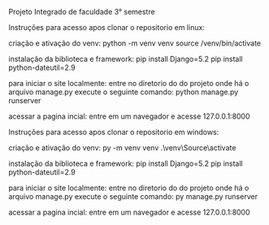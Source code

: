 Projeto Integrado de faculdade 3° semestre

Instruções para acesso apos clonar o repositorio em linux:

criação e ativação do venv:
python -m venv venv
source /venv/bin/activate

instalação da biblioteca e framework:
pip install Django=5.2
pip install python-dateutil=2.9

para iniciar o site localmente:
entre no diretorio do do projeto onde há o arquivo manage.py
execute o seguinte comando:
python manage.py runserver

acessar a pagina incial:
entre em um navegador e acesse
127.0.0.1:8000


Instruções para acesso apos clonar o repositorio em windows:

criação e ativação do venv:
py -m venv venv
.\venv\Source\activate

instalação da biblioteca e framework:
pip install Django=5.2
pip install python-dateutil=2.9

para iniciar o site localmente:
entre no diretorio do do projeto onde há o arquivo manage.py
execute o seguinte comando:
py manage.py runserver

acessar a pagina incial:
entre em um navegador e acesse
127.0.0.1:8000




